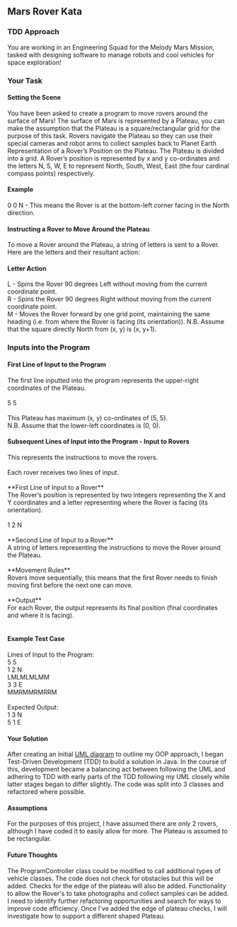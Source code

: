 <h2>Mars Rover Kata</h2>
<h3>TDD Approach</h3>

You are working in an Engineering Squad for the Melody Mars Mission, tasked with designing software to manage robots and cool vehicles for
space exploration!<br>
<h3>Your Task</h3>
<h4>Setting the Scene</h4>

You have been asked to create a program to move rovers around the surface of Mars!
The surface of Mars is represented by a Plateau, you can make the assumption that the Plateau is a square/rectangular grid for the purpose of
this task. Rovers navigate the Plateau so they can use their special cameras and robot arms to collect samples back to Planet Earth
Representation of a Rover’s Position on the Plateau. The Plateau is divided into a grid. A Rover’s position is represented by x and y co-ordinates and the letters N, S, W, E to represent North,
South, West, East (the four cardinal compass points) respectively.<br>
<h4>Example</h4>
0 0 N - This means the Rover is at the bottom-left corner facing in the North direction.<br>
<h4>Instructing a Rover to Move Around the Plateau</h4>
To move a Rover around the Plateau, a string of letters is sent to a Rover. Here are the letters and their resultant action:
<h4>Letter Action</h4>
L - Spins the Rover 90 degrees Left without moving from the current coordinate point.<br>
R - Spins the Rover 90 degrees Right without moving from the current coordinate point.<br>
M - Moves the Rover forward by one grid point, maintaining the same heading (i.e. from where the Rover is facing (its orientation)). 
N.B. Assume that the square directly North from (x, y) is (x, y+1).

<h3>Inputs into the Program</h3>

<h4>First Line of Input to the Program</h4>
The first line inputted into the program represents the upper-right coordinates of the Plateau.<br><br>
5 5<br><br>
This Plateau has maximum (x, y) co-ordinates of (5, 5).<br>
N.B. Assume that the lower-left coordinates is (0, 0).<br>
<h4>Subsequent Lines of Input into the Program - Input to Rovers</h4>
This represents the instructions to move the rovers.<br><br>
Each rover receives two lines of input.<br><br>
**First Line of Input to a Rover**<br>
The Rover’s position is represented by two integers representing the X and Y coordinates and a letter representing where the Rover is facing (its
orientation).<br><br>
1 2 N<br><br>
**Second Line of Input to a Rover**<br>
A string of letters representing the instructions to move the Rover around the Plateau.<br><br>
**Movement Rules**<br>
Rovers move sequentially, this means that the first Rover needs to finish moving first before the next one can move.<br><br>
**Output**<br>
For each Rover, the output represents its final position (final coordinates and where it is facing).<br><br>
<h4>Example Test Case</h4>
Lines of Input to the Program:<br>
5 5<br>
1 2 N<br>
LMLMLMLMM<br>
3 3 E<br>
MMRMMRMRRM<br><br>
Expected Output:<br>
1 3 N<br>
5 1 E<br>


<h4>Your Solution</h4>
After creating an initial <a href="..\docs\MarsRoverUML.png">UML diagram</a> to outline my OOP approach, I began Test-Driven Development (TDD) to build a solution in Java. In the course of this, development became a balancing 
act between following the UML and adhering to TDD with early parts of the TDD following my UML closely while latter stages began to differ slightly. The code was split into 3 classes and refactored where possible. 
<h4>Assumptions</h4>
For the purposes of this project, I have assumed there are only 2 rovers, although I have coded it to easily allow for more. The Plateau is assumed to be rectangular.
<h4>Future Thoughts</h4>
The ProgramController class could be modified to call additional types of vehicle classes. The code does not check for obstacles but this will be added. Checks for the edge of the plateau will also be added. Functionality to allow the Rover's to take photographs and collect samples can be added. I need to identify further refactoring opportunities and 
search for ways to improve code efficiency. Once I've added the edge of plateau checks, I will investigate how to support a different shaped Plateau.

